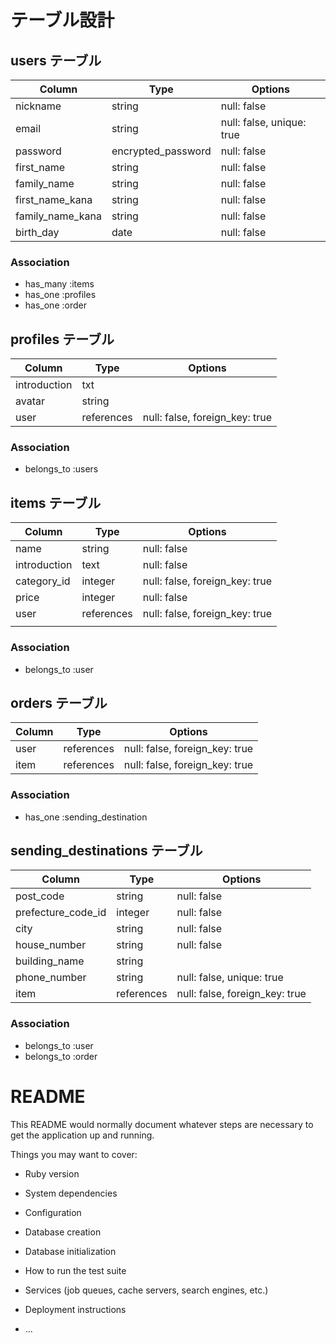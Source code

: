 # テーブル設計

## users テーブル

| Column              | Type               | Options                                |
| --------------------|--------------------|----------------------------------------|
| nickname            | string             | null: false                            |
| email               | string             | null: false, unique: true              |
| password            | encrypted_password | null: false                            |
| first_name          | string             | null: false                            |
| family_name         | string             | null: false                            |
| first_name_kana     | string             | null: false                            |
| family_name_kana    | string             | null: false                            |
| birth_day           | date               | null: false                            |

### Association

- has_many :items
- has_one :profiles
- has_one :order


## profiles テーブル

| Column             | Type       | Options                        |
| -------------------|------------|--------------------------------|                  
| introduction       | txt        |                                |
| avatar             | string     |                                |
| user               | references | null: false, foreign_key: true |

### Association

- belongs_to :users

## items テーブル


| Column              | Type         | Options                        |
| --------------------| -------------|--------------------------------|
| name                | string       | null: false                    |
| introduction        | text         | null: false                    |
| category_id         | integer      | null: false, foreign_key: true |
| price               | integer      | null: false                    |
| user                | references   | null: false, foreign_key: true |
|                     |              |                                |

### Association

- belongs_to :user


## orders テーブル

| Column               | Type         | Options                        |
| ---------------------|--------------|--------------------------------|
| user                 | references   | null: false, foreign_key: true |
| item                 | references   | null: false, foreign_key: true |

### Association

- has_one :sending_destination


## sending_destinations テーブル

| Column                        | Type         | Options                        |
| ------------------------------|--------------|--------------------------------|
| post_code                     | string       | null: false                    |
| prefecture_code_id            | integer      | null: false                    |
| city                          | string       | null: false                    |
| house_number                  | string       | null: false                    |
| building_name                 | string       |                                |
| phone_number                  | string       | null: false, unique: true      |
| item                          | references   | null: false, foreign_key: true |

### Association

- belongs_to :user
- belongs_to :order




# README

This README would normally document whatever steps are necessary to get the
application up and running.

Things you may want to cover:

* Ruby version

* System dependencies

* Configuration

* Database creation

* Database initialization

* How to run the test suite

* Services (job queues, cache servers, search engines, etc.)

* Deployment instructions

* ...

